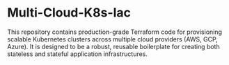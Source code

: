 # Multi-Cloud-K8s-Iac
This repository contains production-grade Terraform code for provisioning scalable Kubernetes clusters across multiple cloud providers (AWS, GCP, Azure). It is designed to be a robust, reusable boilerplate for creating both stateless and stateful application infrastructures.
